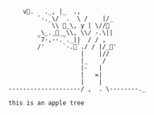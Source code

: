 <!-- This is a repo used for teaching git basics.  -->


        v🍎.   ._, |_  .,
            `-._\/  .  \ /    |/_
                \\ 🍎_\, y | \//🍎
            _\_._🍎__\\, \\/ -.\||
            `7-,--.`._||  / / ,
            /'     `-.🍎`./ / |/_🍎'
                        |    |//
                        |_    /
                        |-   |
                        |   =|
                        |    |
    --------------------/ ,  . \--------._

    this is an apple tree


